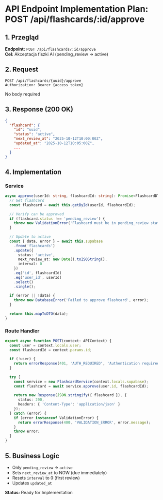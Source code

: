 # API Endpoint Implementation Plan: POST /api/flashcards/:id/approve

## 1. Przegląd
**Endpoint:** `POST /api/flashcards/:id/approve`  
**Cel:** Akceptacja fiszki AI (pending_review → active)

## 2. Request
```
POST /api/flashcards/{uuid}/approve
Authorization: Bearer {access_token}
```

No body required

## 3. Response (200 OK)
```json
{
  "flashcard": {
    "id": "uuid",
    "status": "active",
    "next_review_at": "2025-10-12T10:00:00Z",
    "updated_at": "2025-10-12T10:05:00Z",
    ...
  }
}
```

## 4. Implementation

### Service
```typescript
async approve(userId: string, flashcardId: string): Promise<FlashcardDTO> {
  // Get flashcard
  const flashcard = await this.getById(userId, flashcardId);
  
  // Verify can be approved
  if (flashcard.status !== 'pending_review') {
    throw new ValidationError('Flashcard must be in pending_review status to approve');
  }
  
  // Update to active
  const { data, error } = await this.supabase
    .from('flashcards')
    .update({
      status: 'active',
      next_review_at: new Date().toISOString(),
      interval: 0
    })
    .eq('id', flashcardId)
    .eq('user_id', userId)
    .select()
    .single();
  
  if (error || !data) {
    throw new DatabaseError('Failed to approve flashcard', error);
  }
  
  return this.mapToDTO(data);
}
```

### Route Handler
```typescript
export async function POST(context: APIContext) {
  const user = context.locals.user;
  const flashcardId = context.params.id;
  
  if (!user) {
    return errorResponse(401, 'AUTH_REQUIRED', 'Authentication required');
  }
  
  try {
    const service = new FlashcardService(context.locals.supabase);
    const flashcard = await service.approve(user.id, flashcardId);
    
    return new Response(JSON.stringify({ flashcard }), {
      status: 200,
      headers: { 'Content-Type': 'application/json' }
    });
  } catch (error) {
    if (error instanceof ValidationError) {
      return errorResponse(400, 'VALIDATION_ERROR', error.message);
    }
    throw error;
  }
}
```

## 5. Business Logic
- Only `pending_review` → `active`
- Sets `next_review_at` to NOW (due immediately)
- Resets `interval` to 0 (first review)
- Updates `updated_at`

**Status:** Ready for Implementation

